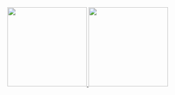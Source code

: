 <a href="https://github.com/AVS1508">
  <img height="180em" src="https://github-readme-stats.vercel.app/api/top-langs/?username=Taunt-hyj&theme=graywhite&layout=compact" />
  <img height="180em" src="https://github-readme-stats.vercel.app/api?username=Taunt-hyj&theme=graywhite&show_icons=true" />
</a>
<br/>
